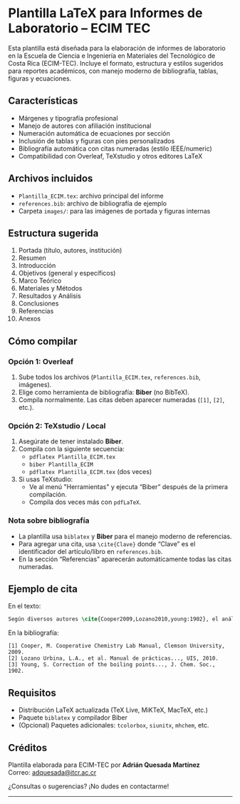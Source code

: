 # Plantilla LaTeX para Informes de Laboratorio – ECIM TEC

Esta plantilla está diseñada para la elaboración de informes de laboratorio en la Escuela de Ciencia e Ingeniería en Materiales del Tecnológico de Costa Rica (ECIM-TEC). Incluye el formato, estructura y estilos sugeridos para reportes académicos, con manejo moderno de bibliografía, tablas, figuras y ecuaciones.

## Características

- Márgenes y tipografía profesional
- Manejo de autores con afiliación institucional
- Numeración automática de ecuaciones por sección
- Inclusión de tablas y figuras con pies personalizados
- Bibliografía automática con citas numeradas (estilo IEEE/numeric)
- Compatibilidad con Overleaf, TeXstudio y otros editores LaTeX

## Archivos incluidos

- `Plantilla_ECIM.tex`: archivo principal del informe
- `references.bib`: archivo de bibliografía de ejemplo
- Carpeta `images/`: para las imágenes de portada y figuras internas

## Estructura sugerida

1. Portada (título, autores, institución)
2. Resumen
3. Introducción
4. Objetivos (general y específicos)
5. Marco Teórico
6. Materiales y Métodos
7. Resultados y Análisis
8. Conclusiones
9. Referencias
10. Anexos

## Cómo compilar

### Opción 1: Overleaf

1. Sube todos los archivos (`Plantilla_ECIM.tex`, `references.bib`, imágenes).
2. Elige como herramienta de bibliografía: **Biber** (no BibTeX).
3. Compila normalmente. Las citas deben aparecer numeradas (`[1]`, `[2]`, etc.).

### Opción 2: TeXstudio / Local

1. Asegúrate de tener instalado **Biber**.
2. Compila con la siguiente secuencia:
    - `pdflatex Plantilla_ECIM.tex`
    - `biber Plantilla_ECIM`
    - `pdflatex Plantilla_ECIM.tex` (dos veces)
3. Si usas TeXstudio:
    - Ve al menú "Herramientas" y ejecuta “Biber” después de la primera compilación.
    - Compila dos veces más con `pdfLaTeX`.

### Nota sobre bibliografía

- La plantilla usa `biblatex` y **Biber** para el manejo moderno de referencias.
- Para agregar una cita, usa `\cite{Clave}` donde “Clave” es el identificador del artículo/libro en `references.bib`.
- En la sección “Referencias” aparecerán automáticamente todas las citas numeradas.

## Ejemplo de cita

En el texto:
```latex
Según diversos autores \cite{Cooper2009,Lozano2010,young:1902}, el análisis...
```
En la bibliografía:
```
[1] Cooper, M. Cooperative Chemistry Lab Manual, Clemson University, 2009.
[2] Lozano Urbina, L.A., et al. Manual de prácticas..., UIS, 2010.
[3] Young, S. Correction of the boiling points..., J. Chem. Soc., 1902.
```

## Requisitos

- Distribución LaTeX actualizada (TeX Live, MiKTeX, MacTeX, etc.)
- Paquete `biblatex` y compilador Biber
- (Opcional) Paquetes adicionales: `tcolorbox`, `siunitx`, `mhchem`, etc.

## Créditos

Plantilla elaborada para ECIM-TEC por **Adrián Quesada Martínez**  
Correo: adquesada@itcr.ac.cr

¿Consultas o sugerencias? ¡No dudes en contactarme!

---

